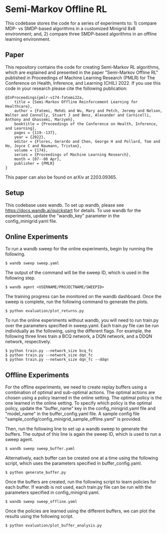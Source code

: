 # Semi-Markov Offline RL 
This codebase stores the code for a series of experiments to: 1) compare MDP- vs SMDP-based algorithms in a customized Minigrid 8x8 environment; and, 2) compare three SMDP-based algorithms in an offline learning environment.  

## Paper 
This repository contains the code for creating Semi-Markov RL algorithms, which are explained and presented in the paper "Semi-Markov Offline RL" published in  Proceedings of Machine Learning Research (PMLR) for The Conference on Health, Inference, and Learning (CHIL) 2022. If you use this code in your research please cite the following publication:

    @InProceedings{pmlr-v174-fatemi22a,
        title = {Semi-Markov Offline Reinforcement Learning for Healthcare},
        author = {Fatemi, Mehdi and Wu, Mary and Petch, Jeremy and Nelson, Walter and Connolly, Stuart J and Benz, Alexander and Carnicelli, Anthony and Ghassemi, Marzyeh},
        booktitle = {Proceedings of the Conference on Health, Inference, and Learning},
        pages = {119--137},
        year = {2022},
        editor = {Flores, Gerardo and Chen, George H and Pollard, Tom and Ho, Joyce C and Naumann, Tristan},
        volume = {174},
        series = {Proceedings of Machine Learning Research},
        month = {07--08 Apr},
        publisher = {PMLR}
    }

This paper can also be found on arXiv at 2203.09365.



## Setup 
This codebase uses wandb. To set up wandb, please see https://docs.wandb.ai/quickstart for details. To use wandb for the experiments, update the "wandb_key" parameter in the config_minigrid.yaml file. 

## Online Experiments
To run a wandb sweep for the online experiments, 
begin by running the following.

    $ wandb sweep sweep.yaml

The output of the command will be the sweep ID, which is used in the following step.

    $ wandb agent <USERNAME/PROJECTNAME/SWEEPID>

The training progress can be monitored on the wandb dashboard. Once the sweep is complete, run the following command to generate the plots.

    $ python evaluation/plot_returns.py 

To run the online experiments without wandb, you will need to run train.py over the parameters specified in sweep.yaml. Each train.py file can 
be run individually as the following, using the different flags. For example, the following three lines 
train a BCQ network, a DQN network, and a DDQN network, respectively. 


    $ python train.py --network_size bcq_fc 
    $ python train.py --network_size dqn_fc 
    $ python train.py --network_size dqn_fc --ddqn 

## Offline Experiments
For the offline experiments, we need to create replay buffers using a combination of optimal and sub-optimal actions. 
The optimal actions are chosen using a policy learned in the online setting. 
The optimal policy is the one learned in the online setting. To specify which policy is the optimal policy, 
update the "buffer_name" key in the config_minigrid.yaml file and "model_name" in the buffer_config.yaml file. 
A sample config file "sample_config/config_minigrid_sample_offline.yaml" is provided.

Then, run the following line to set up a wandb sweep to generate the buffers. The output of this line is again the sweep ID,
which is used to run a sweep agent. 

    $ wandb sweep sweep_buffer.yaml 

Alternatively, each buffer can be created one at a time using the following script, which uses the parameters 
specified in buffer_config.yaml.

    $ python generate_buffer.py

Once the buffers are created, run the following script to learn policies for each buffer.
If wandb is not used, each train.py file can be run with the parameters specified in config_minigrid.yaml.


    $ wandb sweep sweep_offline.yaml

Once the policies are learned using the different buffers, we can plot the results using the following script.

    $ python evaluation/plot_buffer_analysis.py 
